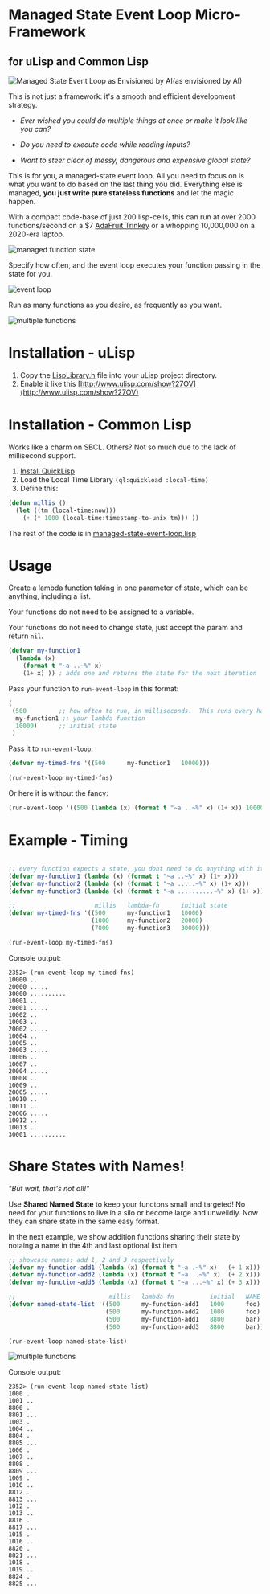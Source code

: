 
# Managed State Event Loop Micro-Framework
## for uLisp and Common Lisp

![Managed State Event Loop as Envisioned by AI](docs/managed-state-event-loop.jpg?raw=true)(as envisioned by AI)

This is not just a framework: it's a smooth and efficient development strategy.

* _Ever wished you could do multiple things at once or make it look like you can?_

* _Do you need to execute code while reading inputs?_

* _Want to steer clear of messy, dangerous and expensive global state?_

This is for you, a managed-state event loop.  All you need to focus on is what you want
to do based on the last thing you did.  Everything else is managed, **you
just write pure stateless functions** and let the magic happen.

With a compact code-base of just 200 lisp-cells, this can run at over 2000 functions/second on a
$7 [AdaFruit Trinkey](https://www.adafruit.com/product/4870) or a whopping 10,000,000 on 
a 2020-era laptop.

![managed function state](docs/function-state.svg?raw=true)

Specify how often, and the event loop executes your function passing in the state for you.

![event loop](docs/event-loop.svg?raw=true)

Run as many functions as you desire, as frequently as you want.

![multiple functions](docs/multi-functs-sequence.svg?raw=true)

# Installation - uLisp

1. Copy the [LispLibrary.h](LispLibrary.h) file into your uLisp project directory.
2. Enable it like this [http://www.ulisp.com/show?27OV](http://www.ulisp.com/show?27OV)

# Installation - Common Lisp

Works like a charm on SBCL.  Others?  Not so much due to the lack of
millisecond support.

1. [Install QuickLisp](https://lispcookbook.github.io/cl-cookbook/getting-started.html#install-quicklisp)
2. Load the Local Time Library `(ql:quickload :local-time)`
3. Define this:
```lisp
(defun millis ()
  (let ((tm (local-time:now))) 
    (+ (* 1000 (local-time:timestamp-to-unix tm))) ))
```

The rest of the code is in [managed-state-event-loop.lisp](managed-state-event-loop.lisp)

# Usage

Create a lambda function taking in one parameter of state, which can be
anything, including a list.

Your functions do not need to be assigned to a variable.

Your functions do not need to change state, just accept the param and return
`nil`.

```lisp
(defvar my-function1
  (lambda (x)
    (format t "~a ..~%" x)
    (1+ x) )) ; adds one and returns the state for the next iteration
```

Pass your function to `run-event-loop` in this format:


```lisp
(
 (500         ;; how often to run, in milliseconds.  This runs every half-second
  my-function1 ;; your lambda function
  10000)      ;; initial state
 )
```

Pass it to `run-event-loop`:

```lisp
(defvar my-timed-fns '((500      my-function1   10000)))

(run-event-loop my-timed-fns)
```

Or here it is without the fancy:

```lisp
(run-event-loop '((500 (lambda (x) (format t "~a ..~%" x) (1+ x)) 10000)))
```

# Example - Timing

```lisp

;; every function expects a state, you dont need to do anything with it
(defvar my-function1 (lambda (x) (format t "~a ..~%" x) (1+ x)))
(defvar my-function2 (lambda (x) (format t "~a .....~%" x) (1+ x)))
(defvar my-function3 (lambda (x) (format t "~a ..........~%" x) (1+ x)))

;;                      millis   lambda-fn      initial state
(defvar my-timed-fns '((500      my-function1   10000)
                       (1000     my-function2   20000)
                       (7000     my-function3   30000)))

(run-event-loop my-timed-fns)
```

Console output:

```shell
2352> (run-event-loop my-timed-fns)
10000 ..
20000 .....
30000 ..........
10001 ..
20001 .....
10002 ..
10003 ..
20002 .....
10004 ..
10005 ..
20003 .....
10006 ..
10007 ..
20004 .....
10008 ..
10009 ..
20005 .....
10010 ..
10011 ..
20006 .....
10012 ..
10013 ..
30001 ..........
```

# Share States with Names!

*"But wait, that's not all!"* 

Use **Shared Named State** to keep your functons small and targeted!  No need
for your functions to live in a silo or become large and unweildly.  Now they
can share state in the same easy format.

In the next example, we show addition functions sharing their state by notaing
a name in the 4th and last optional list item:

```lisp
;; showcase names: add 1, 2 and 3 respectively
(defvar my-function-add1 (lambda (x) (format t "~a .~%" x)   (+ 1 x)))
(defvar my-function-add2 (lambda (x) (format t "~a ..~%" x)  (+ 2 x)))
(defvar my-function-add3 (lambda (x) (format t "~a ...~%" x) (+ 3 x)))

;;                          millis   lambda-fn          initial   NAME
(defvar named-state-list '((500      my-function-add1   1000      foo)
                           (500      my-function-add2   1000      foo)
                           (500      my-function-add1   8800      bar)
                           (500      my-function-add3   8800      bar)))

(run-event-loop named-state-list)
```

![multiple functions](docs/named-state-sequence.svg?raw=true)

Console output:

```shell
2352> (run-event-loop named-state-list)
1000 .
1001 ..
8800 .
8801 ...
1003 .
1004 ..
8804 .
8805 ...
1006 .
1007 ..
8808 .
8809 ...
1009 .
1010 ..
8812 .
8813 ...
1012 .
1013 ..
8816 .
8817 ...
1015 .
1016 ..
8820 .
8821 ...
1018 .
1019 ..
8824 .
8825 ...
```